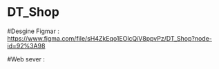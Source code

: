 # DT_Shop

#Desgine Figmar : https://www.figma.com/file/sH4ZkEqo1EOlcQiV8ppvPz/DT_Shop?node-id=92%3A98




#Web sever : 
